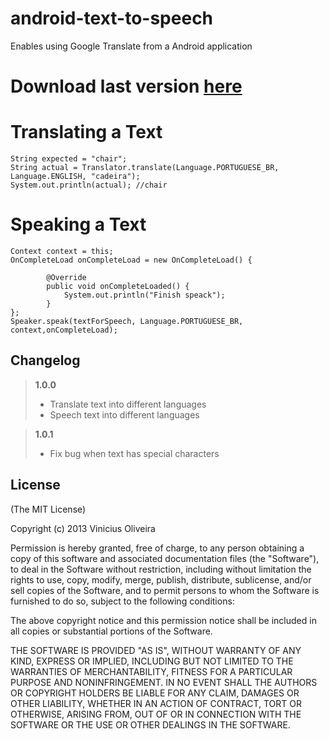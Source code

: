 android-text-to-speech
====================================

Enables using Google Translate from a Android application

Download last version [here](https://github.com/viniciusmo/android-text-to-speech/blob/master/android-text-to-speech/target/android-text-to-speech.jar?raw=true)
=============

Translating a Text
=============   
    String expected = "chair";
    String actual = Translator.translate(Language.PORTUGUESE_BR,
    Language.ENGLISH, "cadeira");
    System.out.println(actual); //chair

Speaking a Text
=============   
    Context context = this;
    OnCompleteLoad onCompleteLoad = new OnCompleteLoad() {
    
            @Override
            public void onCompleteLoaded() {
                System.out.println("Finish speack");
            }
    };
    Speaker.speak(textForSpeech, Language.PORTUGUESE_BR, context,onCompleteLoad);

## Changelog
> **1.0.0**
> 
> - Translate text into different languages
> - Speech text into different languages

> **1.0.1**
> 
> - Fix bug when text has special characters

## License

(The MIT License)

Copyright (c) 2013 Vinicius Oliveira

Permission is hereby granted, free of charge, to any person obtaining a copy of this software and associated documentation files (the "Software"), to deal in the Software without restriction, including without limitation the rights to use, copy, modify, merge, publish, distribute, sublicense, and/or sell copies of the Software, and to permit persons to whom the Software is furnished to do so, subject to the following conditions:

The above copyright notice and this permission notice shall be included in all copies or substantial portions of the Software.

THE SOFTWARE IS PROVIDED "AS IS", WITHOUT WARRANTY OF ANY KIND, EXPRESS OR IMPLIED, INCLUDING BUT NOT LIMITED TO THE WARRANTIES OF MERCHANTABILITY, FITNESS FOR A PARTICULAR PURPOSE AND NONINFRINGEMENT. IN NO EVENT SHALL THE AUTHORS OR COPYRIGHT HOLDERS BE LIABLE FOR ANY CLAIM, DAMAGES OR OTHER LIABILITY, WHETHER IN AN ACTION OF CONTRACT, TORT OR OTHERWISE, ARISING FROM, OUT OF OR IN CONNECTION WITH THE SOFTWARE OR THE USE OR OTHER DEALINGS IN THE SOFTWARE.
